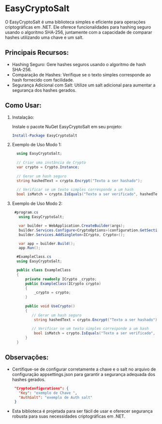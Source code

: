 # EasyCryptoSalt

O EasyCryptoSalt é uma biblioteca simples e eficiente para operações criptográficas em .NET. Ele oferece funcionalidades para hashing seguro usando o algoritmo SHA-256, juntamente com a capacidade de comparar hashes utilizando uma chave e um salt.

## Principais Recursos:
  * Hashing Seguro: Gere hashes seguros usando o algoritmo de hash SHA-256.
  * Comparação de Hashes: Verifique se o texto simples corresponde ao hash fornecido com facilidade.
  * Segurança Adicional com Salt: Utilize um salt adicional para aumentar a segurança dos hashes gerados.

## Como Usar:
  1. Instalação:

     Instale o pacote NuGet EasyCryptoSalt em seu projeto:
      ```powershell
      Install-Package EasyCryptoSalt
      ```

  2. Exemplo de Uso Modo 1:

      ```csharp  
        using EasyCryptoSalt;
        
        // Criar uma instância de Crypto
        var crypto = Crypto.Instance;
        
        // Gerar um hash seguro
        string hashedText = crypto.Encrypt("Texto a ser hashado");
        
        // Verificar se um texto simples corresponde a um hash
        bool isMatch = crypto.IsEquals("Texto a ser verificado", hashedText);
      ```

  3. Exemplo de Uso Modo 2:

      ```csharp
       #program.cs
         using EasyCryptoSalt;
      
         var builder = WebApplication.CreateBuilder(args);
         builder.Services.Configure<CryptoOptions>(configuration.GetSection("CryptoConfigurations"));
         builder.Services.AddSingleton<ICrypto, Crypto>();
      
         var app = builder.Build();      
         app.Run();
      
        #ExampleClass.cs 
        using EasyCryptoSalt;
      
        public class ExampleClass
        {
            private readonly ICrypto _crypto;
            public ExampleClass(ICrypto crypto)
            {
                _crypto = crypto;
            }
        
            public void UseCrypto()
            {
               // Gerar um hash seguro
                string hashedText = crypto.Encrypt("Texto a ser hashado");
  
               // Verificar se um texto simples corresponde a um hash
                bool isMatch = crypto.IsEquals("Texto a ser verificado", hashedText);
            }
        }        
      ```


## Observações:
  * Certifique-se de configurar corretamente a chave e o salt no arquivo de configuração appsettings.json para garantir a segurança adequada dos hashes gerados.
    ```json
     "CryptoConfigurations": {
       "Key": "exemplo de Chave ",
       "AuthSalt": "exemplo de Auth salt"
     }
    ```
  * Esta biblioteca é projetada para ser fácil de usar e oferecer segurança robusta para suas necessidades criptográficas em .NET.
